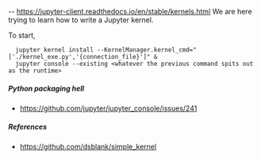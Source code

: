 -- https://jupyter-client.readthedocs.io/en/stable/kernels.html
We are here trying to learn how to write a Jupyter kernel.

To start, 

```bash=
  jupyter kernel install --KernelManager.kernel_cmd="['./kernel_exe.py','{connection_file}']" &
  jupyter console --existing <whatever the previous command spits out as the runtime>
```
##### Python packaging hell
- https://github.com/jupyter/jupyter_console/issues/241

##### References
- https://github.com/dsblank/simple_kernel
